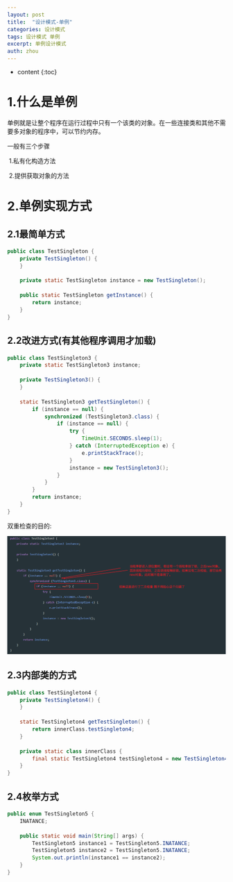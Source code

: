 ```yaml
---
layout: post
title:  "设计模式-单例"
categories: 设计模式
tags: 设计模式 单例
excerpt: 单例设计模式
auth: zhou
---
```

* content
{:toc}
# 1.什么是单例

单例就是让整个程序在运行过程中只有一个该类的对象。在一些连接类和其他不需要多对象的程序中，可以节约内存。

一般有三个步骤

​	1.私有化构造方法

​	2.提供获取对象的方法

# 2.单例实现方式

## 2.1最简单方式

```java
public class TestSingleton {
    private TestSingleton() {
    }

    private static TestSingleton instance = new TestSingleton();

    public static TestSingleton getInstance() {
    	return instance;
    }
}
```

## 2.2改进方式(有其他程序调用才加载)

```java
public class TestSingleton3 {
    private static TestSingleton3 instance;

    private TestSingleton3() {
    }

    static TestSingleton3 getTestSingleton() {
        if (instance == null) {
            synchronized (TestSingleton3.class) {
                if (instance == null) {
                    try {
                        TimeUnit.SECONDS.sleep(1);
                    } catch (InterruptedException e) {
                        e.printStackTrace();
                    }
                    instance = new TestSingleton3();
                }
            }
        }
        return instance;
    }
}
```

双重检查的目的:

![1588849417890](/assets/1588849417890.png)

## 2.3内部类的方式

```java
public class TestSingleton4 {
    private TestSingleton4() {
    }

    static TestSingleton4 getTestSingleton() {
        return innerClass.testSingleton4;
    }

    private static class innerClass {
        final static TestSingleton4 testSingleton4 = new TestSingleton4();
    }
}
```

## 2.4枚举方式

```java
public enum TestSingleton5 {
    INATANCE;

    public static void main(String[] args) {
        TestSingleton5 instance1 = TestSingleton5.INATANCE;
        TestSingleton5 instance2 = TestSingleton5.INATANCE;
        System.out.println(instance1 == instance2);
    }
}
```


